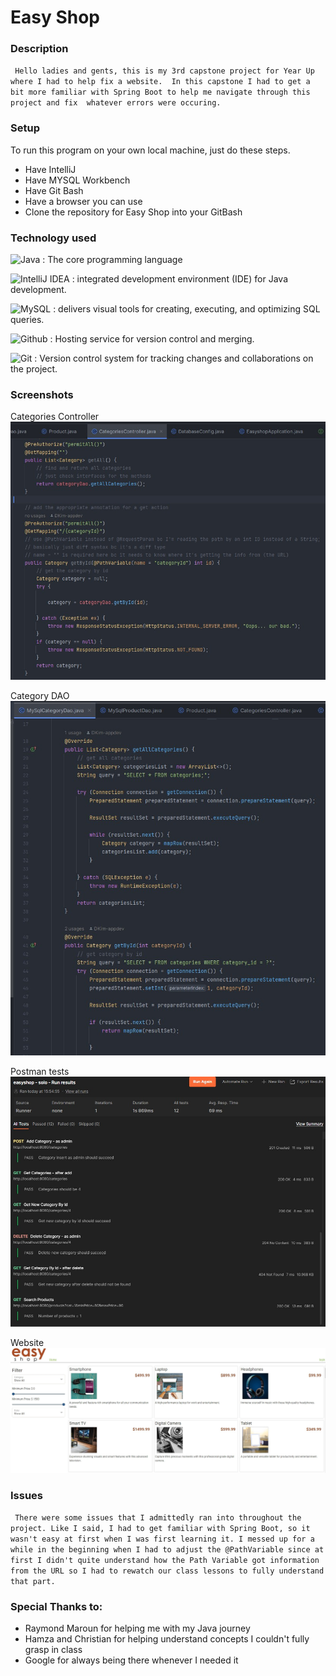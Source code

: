 # Easy Shop
### Description
``
Hello ladies and gents, this is my 3rd capstone project for Year Up where I had to help fix a website. 
In this capstone I had to get a bit more familiar with Spring Boot to help me navigate through this project and fix 
whatever errors were occuring.``


### Setup
To run this program on your own local machine, just do these steps.
- Have IntelliJ
- Have MYSQL Workbench
- Have Git Bash
- Have a browser you can use
- Clone the repository for Easy Shop into your GitBash

### Technology used

![Java](https://img.shields.io/badge/java-%23ED8B00.svg?style=for-the-badge&logo=openjdk&logoColor=white)  : The core programming language

![IntelliJ IDEA](https://img.shields.io/badge/IntelliJIDEA-000000.svg?style=for-the-badge&logo=intellij-idea&logoColor=white) : integrated development environment (IDE) for Java development.

![MySQL](https://img.shields.io/badge/mysql-%2300f.svg?style=for-the-badge&logo=mysql&logoColor=white) : delivers visual tools for creating, executing, and optimizing SQL queries.

![Github](https://img.shields.io/badge/github%20-121013?style=for-the-badge&logo=github&logoColor=white) : Hosting service for version control and merging.

![Git](https://img.shields.io/badge/git-%23F05033.svg?style=for-the-badge&logo=git&logoColor=white) : Version control system for tracking changes and collaborations on the project.

### Screenshots
Categories Controller
![categoriesController.jpg](screenshots%2FcategoriesController.jpg)

Category DAO
![CategoryDao.jpg](screenshots%2FCategoryDao.jpg)

Postman tests
![postman.jpg](screenshots%2Fpostman.jpg)

Website
![website.jpg](screenshots%2Fwebsite.jpg)

### Issues
`` There were some issues that I admittedly ran into throughout the project. Like I said, I had to get familiar with
Spring Boot, so it wasn't easy at first when I was first learning it. I messed up for a while in the beginning when I had
to adjust the @PathVariable since at first I didn't quite understand how the Path Variable got information from the
URL so I had to rewatch our class lessons to fully understand that part.``

### Special Thanks to:
- Raymond Maroun for helping me with my Java journey
- Hamza and Christian for helping understand concepts I couldn't fully grasp in class
- Google for always being there whenever I needed it
